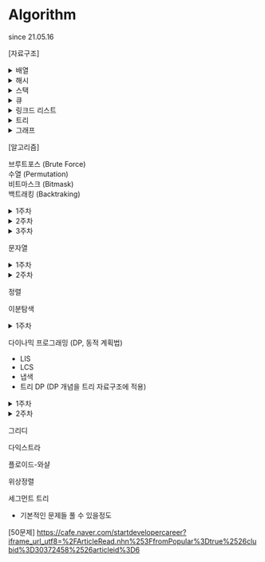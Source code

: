 # Algorithm
since 21.05.16

[자료구조]

<details>
<summary>배열</summary>
<div markdown="1">
- https://leetcode.com/problems/container-with-most-water/ </br>
- https://leetcode.com/problems/search-insert-position/ </br>
- https://leetcode.com/problems/maximum-subarray/ </br>
- https://leetcode.com/problems/combination-sum/
</div>
</details>

<details>
<summary>해시</summary>
<div markdown="1">
- https://programmers.co.kr/learn/courses/30/parts/12077 </br>
- https://programmers.co.kr/learn/courses/30/lessons/42576 </br>
- https://programmers.co.kr/learn/courses/30/lessons/42577 </br>
- https://programmers.co.kr/learn/courses/30/lessons/42578 </br>
- https://programmers.co.kr/learn/courses/30/lessons/42579
</div>
</details>

<details>
<summary>스택</summary>
<div markdown="1">
- https://leetcode.com/problems/make-the-string-great/ </br>
- https://leetcode.com/problems/valid-parentheses/ </br>
- https://leetcode.com/problems/next-greater-element-ii/ </br>
- https://leetcode.com/problems/next-greater-island-in-linked-list/
</div>
</details>

<details>
<summary>큐</summary>
<div markdown="1">
- https://leetcode.com/problems/task-scheduler/ </br>
- https://leetcode.com/problems/design-circular-queue/ </br>
- https://leetcode.com/problems/binary-tree-right-side-view/ </br>
- https://www.hackerrank.com/challenges/castle-on-the-grid/problem?h_l=interview&playlist_slugs%5B%5D%5B%5D=interview-preparation-kit&playlist_slugs%5B%5D%5B%5D=stacks-queues </br>
- https://www.hackerrank.com/challenges/largest-rectangle/problem?h_l=interview&playlist_slugs%5B%5D%5B%5D=interview-preparation-kit&playlist_slugs%5B%5D%5B%5D=stacks-queues
</div>
</details>
  
<details>
<summary>링크드 리스트</summary>
<div markdown="1">
- https://leetcode.com/problems/remove-duplicates-from-sorted-list/ </br>
- https://leetcode.com/problems/remove-duplicates-from-sorted-list-ii/ </br>
- https://leetcode.com/problems/linked-list-cycle/ </br>
- https://leetcode.com/problems/linked-list-cycle-ii/ </br>
- https://leetcode.com/problems/partition-list/ </br>
- https://leetcode.com/problems/reorder-list/
</div>
</details>

<details>
<summary>트리</summary>
<div markdown="1">
- 간단하게 트리 탐색문제가 많다. (트리에서 DFS/BFS) </br>
- 여기서 더 나아가면 DP 적용해야 하는 문제들 (여기까지만 할 줄 알아도 충분) </br>
- Binary Search Tree, Self Balanced Binary Search Tree </br>
- https://leetcode.com/problems/binary-tree-inorder-traversal/ </br>
- https://leetcode.com/problems/deepest-leaves-sum/ </br>
- https://leetcode.com/problems/maximum-depth-of-binary-tree/ </br>
- https://leetcode.com/problems/construct-binary-tree-from-preorder-and-inorder-traversal/ </br>
- https://leetcode.com/problems/validate-binary-search-tree/ </br>
- https://leetcode.com/problems/count-complete-tree-nodes/
</div>
</details>

<details>
<summary>그래프</summary>
<div markdown="1">
(1주) </br>
BFS </br>
- https://www.acmicpc.net/problem/2667 </br>
- https://www.acmicpc.net/problem/2178 </br>
- https://www.acmicpc.net/problem/14502 </br>

DFS
- https://www.acmicpc.net/problem/2667
- https://www.acmicpc.net/problem/2468 </br>

(2주) </br>
BFS
- https://www.acmicpc.net/problem/16236
- https://www.acmicpc.net/problem/2638 </br>

DFS
- https://www.acmicpc.net/problem/1987 </br>

(3주) </br>
BFS
- https://www.acmicpc.net/problem/2146 </br>

DFS
- https://www.acmicpc.net/problem/10026
- https://www.acmicpc.net/problem/16437 </br>
</div>
</details>

[알고리즘]


브루트포스 (Brute Force) </br>
수열 (Permutation) </br>
비트마스크 (Bitmask) </br>
백트래킹 (Backtraking) </br>
<details>
<summary>1주차</summary>
<div markdown="1">
- https://www.acmicpc.net/problem/10819 </br>
- https://www.acmicpc.net/workbook/view/2052 (N과 M 1 ~ 12번) </br>
- https://programmers.co.kr/learn/courses/30/parts/12230 (선택)
</div>
</details>

<details>
<summary>2주차</summary>
<div markdown="1">
  - https://www.acmicpc.net/problem/2798 </br>
  - https://www.acmicpc.net/problem/14889 </br>
  - https://www.acmicpc.net/problem/2661 </br>
</div>
</details>

<details>
<summary>3주차</summary>
<div markdown="1">
  - https://www.acmicpc.net/problem/14888 </br>
  - https://www.acmicpc.net/problem/15684 </br>
  - https://www.acmicpc.net/problem/15686 </br>
  - https://www.acmicpc.net/problem/1094 </br>
</div>
</details>

문자열

<details>
<summary>1주차</summary>
<div markdown="1">
- https://leetcode.com/problems/add-binary/ </br>
- https://leetcode.com/problems/add-strings/ </br>
- https://leetcode.com/problems/group-anagrams/ </br>
- https://leetcode.com/problems/accounts-merge/ </br>
</div>
</details>

<details>
<summary>2주차</summary>
<div markdown="1">
- https://leetcode.com/problems/minimum-number-of-operations-to-move-all-balls-to-each-box/ </br>
- https://leetcode.com/problems/excel-sheet-column-number/ </br>
- https://leetcode.com/problems/palindrome-partitioning/ <br/>
- https://leetcode.com/problems/longest-palindromic-substring/ <br/>
</div>
</details>

정렬

이분탐색
<details>
<summary>1주차</summary>
<div markdown="1">
- https://programmers.co.kr/learn/courses/30/lessons/43163 (bfs & dfs) </br>
- https://www.acmicpc.net/problem/2805 <br/>
- https://leetcode.com/problems/binary-search/ </br>
- https://leetcode.com/problems/minimum-limit-of-balls-in-a-bag/ <br/>
</div>
</details>

다이나믹 프로그래밍 (DP, 동적 계획법)
- LIS
- LCS
- 냅색
- 트리 DP (DP 개념을 트리 자료구조에 적용)

<details>
<summary>1주차</summary>
<div markdown="1">
- https://www.acmicpc.net/problem/1463 </br>
- https://www.acmicpc.net/problem/2293 </br>
- https://www.acmicpc.net/problem/2294 </br>
- https://www.acmicpc.net/problem/2193 </br>
</div>
</details>

<details>
<summary>2주차</summary>
<div markdown="1">
- https://www.acmicpc.net/problem/11048 </br>
- https://www.acmicpc.net/problem/12865 </br>
- https://www.acmicpc.net/problem/9251 </br>
- https://www.acmicpc.net/problem/11053 </br>
</div>
</details>

그리디

다익스트라

플로이드-와샬

위상정렬

세그먼트 트리
- 기본적인 문제들 풀 수 있을정도

[50문제]
https://cafe.naver.com/startdevelopercareer?iframe_url_utf8=%2FArticleRead.nhn%253FfromPopular%3Dtrue%2526clubid%3D30372458%2526articleid%3D6
